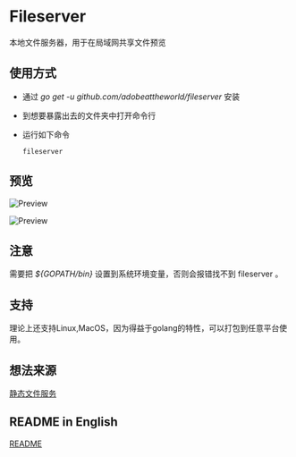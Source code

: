 # Fileserver

本地文件服务器，用于在局域网共享文件预览

## 使用方式

- 通过  *go get -u github.com/adobeattheworld/fileserver* 安装

- 到想要暴露出去的文件夹中打开命令行

- 运行如下命令

  ```shell
  fileserver
  ```

## 预览

![Preview](E:/workspace/go/src/github.com/adobeattheworld/fileserver/preview/pre0.png)

![Preview](E:/workspace/go/src/github.com/adobeattheworld/fileserver/preview/pre1.png)



## 注意

需要把 *${GOPATH/bin}* 设置到系统环境变量，否则会报错找不到 fileserver 。



## 支持

理论上还支持Linux,MacOS，因为得益于golang的特性，可以打包到任意平台使用。

## 想法来源

[静态文件服务](https://www.cnblogs.com/adoontheway/p/8288295.html)

## README in English

[README](./README.md)